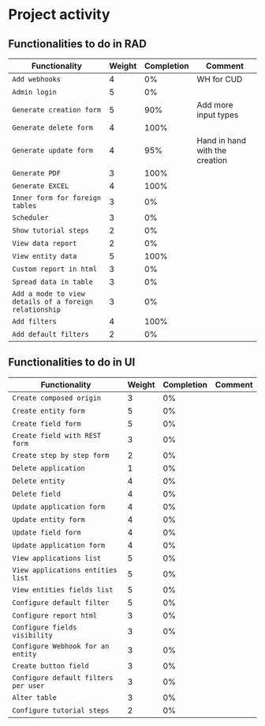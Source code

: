 # Project activity

## Functionalities to do in RAD

| Functionality                                          | Weight | Completion | Comment                        |
| ------------------------------------------------------ | ------ | ---------- | ------------------------------ |
| `Add webhooks`                                         | 4      | 0%         | WH for CUD                     |
| `Admin login`                                          | 5      | 0%         |                                |
| `Generate creation form`                               | 5      | 90%        | Add more input types           |
| `Generate delete form`                                 | 4      | 100%       |                                |
| `Generate update form`                                 | 4      | 95%        | Hand in hand with the creation |
| `Generate PDF`                                         | 3      | 100%       |                                |
| `Generate EXCEL`                                       | 4      | 100%       |                                |
| `Inner form for foreign tables`                        | 3      | 0%         |                                |
| `Scheduler`                                            | 3      | 0%         |                                |
| `Show tutorial steps`                                  | 2      | 0%         |                                |
| `View data report`                                     | 2      | 0%         |                                |
| `View entity data`                                     | 5      | 100%       |                                |
| `Custom report in html`                                | 3      | 0%         |                                |
| `Spread data in table`                                 | 3      | 0%         |                                |
| `Add a mode to view details of a foreign relationship` | 3      | 0%         |                                |
| `Add filters`                                          | 4      | 100%       |                                |
| `Add default filters`                                  | 2      | 0%         |                                |

## Functionalities to do in UI

| Functionality                        | Weight | Completion | Comment |
| ------------------------------------ | ------ | ---------- | ------- |
| `Create composed origin`             | 3      | 0%         |         |
| `Create entity form`                 | 5      | 0%         |         |
| `Create field form`                  | 5      | 0%         |         |
| `Create field with REST form`        | 3      | 0%         |         |
| `Create step by step form`           | 2      | 0%         |         |
| `Delete application`                 | 1      | 0%         |         |
| `Delete entity`                      | 4      | 0%         |         |
| `Delete field`                       | 4      | 0%         |         |
| `Update application form`            | 4      | 0%         |         |
| `Update entity form`                 | 4      | 0%         |         |
| `Update field form`                  | 4      | 0%         |         |
| `Update application form`            | 4      | 0%         |         |
| `View applications list`             | 5      | 0%         |         |
| `View applications entities list`    | 5      | 0%         |         |
| `View entities fields list`          | 5      | 0%         |         |
| `Configure default filter`           | 5      | 0%         |         |
| `Configure report html`              | 3      | 0%         |         |
| `Configure fields visibility`        | 3      | 0%         |         |
| `Configure Webhook for an entity`    | 3      | 0%         |         |
| `Create button field`                | 3      | 0%         |         |
| `Configure default filters per user` | 3      | 0%         |         |
| `Alter table`                        | 3      | 0%         |         |
| `Configure tutorial steps`           | 2      | 0%         |         |
